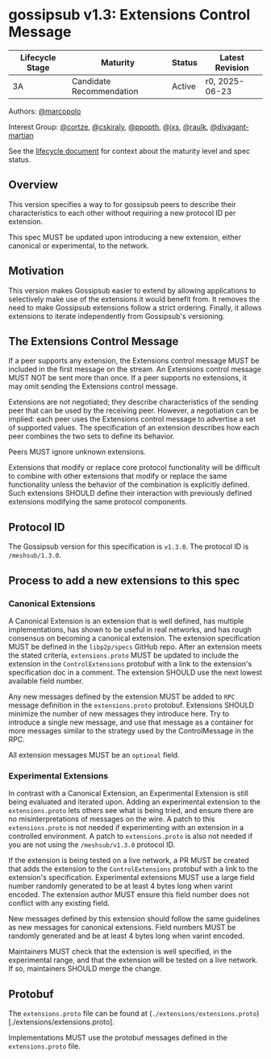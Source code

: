 # gossipsub v1.3: Extensions Control Message

| Lifecycle Stage | Maturity                 | Status | Latest Revision |
| --------------- | ------------------------ | ------ | --------------- |
| 3A              | Candidate Recommendation | Active | r0, 2025-06-23  |

Authors: [@marcopolo]

Interest Group: [@cortze], [@cskiraly], [@ppopth], [@jxs], [@raulk], [@divagant-martian]

[@marcopolo]: https://github.com/marcopolo
[@cortze]: https://github.com/cortze
[@cskiraly]: https://github.com/cskiraly
[@ppopth]: https://github.com/ppopth
[@jxs]: https://github.com/jxs
[@raulk]: https://github.com/raulk
[@divagant-martian]: https://github.com/divagant-martian

See the [lifecycle document][lifecycle-spec] for context about the maturity level
and spec status.

[lifecycle-spec]: https://github.com/libp2p/specs/blob/master/00-framework-01-spec-lifecycle.md

## Overview

This version specifies a way to for gossipsub peers to describe their
characteristics to each other without requiring a new protocol ID per extension.

This spec MUST be updated upon introducing a new extension, either canonical or
experimental, to the network.

## Motivation

This version makes Gossipsub easier to extend by allowing applications to
selectively make use of the extensions it would benefit from. It removes the
need to make Gossipsub extensions follow a strict ordering. Finally, it allows
extensions to iterate independently from Gossipsub's versioning.

## The Extensions Control Message

If a peer supports any extension, the Extensions control message MUST be
included in the first message on the stream. An Extensions control message MUST
NOT be sent more than once. If a peer supports no extensions, it may omit
sending the Extensions control message.

Extensions are not negotiated; they describe characteristics of the sending peer
that can be used by the receiving peer. However, a negotiation can be implied:
each peer uses the Extensions control message to advertise a set of supported
values. The specification of an extension describes how each peer combines the
two sets to define its behavior.

Peers MUST ignore unknown extensions.

Extensions that modify or replace core protocol functionality will be difficult
to combine with other extensions that modify or replace the same functionality
unless the behavior of the combination is explicitly defined. Such extensions
SHOULD define their interaction with previously defined extensions modifying the
same protocol components.

## Protocol ID

The Gossipsub version for this specification is `v1.3.0`. The protocol ID is
`/meshsub/1.3.0`.

## Process to add a new extensions to this spec

### Canonical Extensions

A Canonical Extension is an extension that is well defined, has multiple
implementations, has shown to be useful in real networks, and has rough
consensus on becoming a canonical extension. The extension specification MUST be
defined in the `libp2p/specs` GitHub repo. After an extension meets the stated
criteria, `extensions.proto` MUST be updated to include the extension in the
`ControlExtensions` protobuf with a link to the extension's specification doc in
a comment. The extension SHOULD use the next lowest available field number.

Any new messages defined by the extension MUST be added to `RPC` message
definition in the `extensions.proto` protobuf. Extensions SHOULD minimize the
number of new messages they introduce here. Try to introduce a single new
message, and use that message as a container for more messages similar to the
strategy used by the ControlMessage in the RPC.

All extension messages MUST be an `optional` field.

### Experimental Extensions

In contrast with a Canonical Extension, an Experimental Extension is still being
evaluated and iterated upon. Adding an experimental extension to the
`extensions.proto` lets others see what is being tried, and ensure there are no
misinterpretations of messages on the wire. A patch to this `extensions.proto`
is not needed if experimenting with an extension in a controlled environment. A
patch to `extensions.proto` is also not needed if you are not using the
`/meshsub/v1.3.0` protocol ID.

If the extension is being tested on a live network, a PR MUST be created that
adds the extension to the `ControlExtensions` protobuf with a link to the
extension's specification. Experimental extensions MUST use a large field number
randomly generated to be at least 4 bytes long when varint encoded. The
extension author MUST ensure this field number does not conflict with any
existing field.

New messages defined by this extension should follow the same guidelines as new
messages for canonical extensions. Field numbers MUST be randomly generated and
be at least 4 bytes long when varint encoded.

Maintainers MUST check that the extension is well specified, in the experimental
range, and that the extension will be tested on a live network. If so,
maintainers SHOULD merge the change.

## Protobuf

The `extensions.proto` file can be found at
(`./extensions/extensions.proto`)[./extensions/extensions.proto].

Implementations MUST use the protobuf messages defined in the `extensions.proto`
file.
